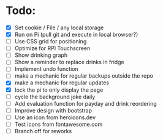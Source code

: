 # Todo:

- [x] Set cookie / File / any local storage
- [x] Run on Pi (pull git and execute in local browser?)
- [ ] Use CSS grid for positioning
- [ ] Optimize for RPI Touchscreen
- [ ] Show drinking graph
- [ ] Show a reminder to replace drinks in fridge
- [ ] Implement undo function
- [ ] make a mechanic for regular backups outside the repo
- [x] make a mechanic for regular updates
- [x] lock the pi to only display the page
- [ ] cycle the background joke daily
- [ ] Add evaluation function for payday and drink reordering
- [ ] Improve design with bootstrap
- [ ] Use an icon from heroicons.dev
- [ ] Test icons from fontawesome.com
- [ ] Branch off for reworks
